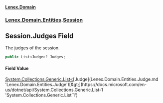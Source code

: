 #### [Lenex.Domain](index.md 'index')
### [Lenex.Domain.Entities](Lenex.Domain.Entities.md 'Lenex.Domain.Entities').[Session](Lenex.Domain.Entities.Session.md 'Lenex.Domain.Entities.Session')

## Session.Judges Field

The judges of the session.

```csharp
public List<Judge>? Judges;
```

#### Field Value
[System.Collections.Generic.List&lt;](https://docs.microsoft.com/en-us/dotnet/api/System.Collections.Generic.List-1 'System.Collections.Generic.List`1')[Judge](Lenex.Domain.Entities.Judge.md 'Lenex.Domain.Entities.Judge')[&gt;](https://docs.microsoft.com/en-us/dotnet/api/System.Collections.Generic.List-1 'System.Collections.Generic.List`1')